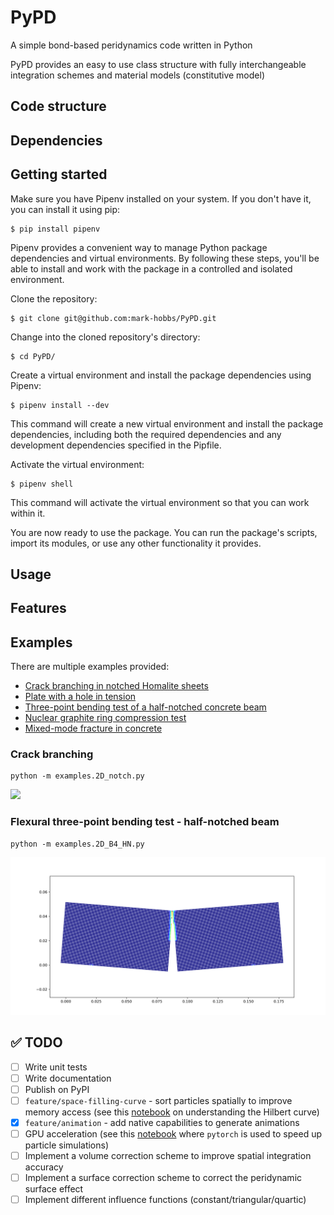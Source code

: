 # PyPD

A simple bond-based peridynamics code written in Python

PyPD provides an easy to use class structure with fully interchangeable integration schemes and material models (constitutive model)

## Code structure

## Dependencies

## Getting started

Make sure you have Pipenv installed on your system. If you don't have it, you can install it using pip:

```shell
$ pip install pipenv
```

Pipenv provides a convenient way to manage Python package dependencies and virtual environments. By following these steps, you'll be able to install and work with the package in a controlled and isolated environment.

Clone the repository:

```shell
$ git clone git@github.com:mark-hobbs/PyPD.git
```

Change into the cloned repository's directory:

```shell
$ cd PyPD/
```

Create a virtual environment and install the package dependencies using Pipenv:

```shell
$ pipenv install --dev
```

This command will create a new virtual environment and install the package dependencies, including both the required dependencies and any development dependencies specified in the Pipfile.

Activate the virtual environment:

```shell
$ pipenv shell
```

This command will activate the virtual environment so that you can work within it.

You are now ready to use the package. You can run the package's scripts, import its modules, or use any other functionality it provides.

## Usage

## Features

## Examples

There are multiple examples provided:

- [Crack branching in notched Homalite sheets](/examples/2D_notch.py)
- [Plate with a hole in tension](/examples/2D_plate.py)
- [Three-point bending test of a half-notched concrete beam](/examples/2D_B4_HN.py)
- [Nuclear graphite ring compression test  ](/examples/2D_graphite_ring.py)
- [Mixed-mode fracture in concrete](/examples/2D_mixed_mode.py)

### Crack branching

```
python -m examples.2D_notch.py
```

![](figures/crack_branching.png)

### Flexural three-point bending test - half-notched beam

```
python -m examples.2D_B4_HN.py
```

![](figures/TPB_HN.png)

## :white_check_mark: TODO

- [ ] Write unit tests
- [ ] Write documentation
- [ ] Publish on PyPI
- [ ] `feature/space-filling-curve` - sort particles spatially to improve memory access (see this [notebook](https://github.com/pdebuyl/compute/blob/master/hilbert_curve/hilbert_curve.ipynb) on understanding the Hilbert curve)
- [x] `feature/animation` - add native capabilities to generate animations
- [ ] GPU acceleration (see this [notebook](https://github.com/lukepolson/youtube_channel/blob/main/Python%20GPU/multibody_boltzmann.ipynb) where `pytorch` is used to speed up particle simulations)
- [ ] Implement a volume correction scheme to improve spatial integration accuracy
- [ ] Implement a surface correction scheme to correct the peridynamic surface effect
- [ ] Implement different influence functions (constant/triangular/quartic) 